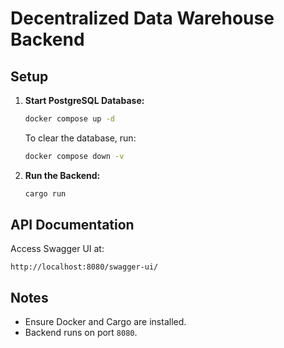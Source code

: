 # Decentralized Data Warehouse Backend

## Setup

1. **Start PostgreSQL Database:**

   ```sh
   docker compose up -d
   ```

   To clear the database, run:

   ```sh
   docker compose down -v
   ```

2. **Run the Backend:**

   ```sh
   cargo run
   ```

## API Documentation

Access Swagger UI at:

```
http://localhost:8080/swagger-ui/
```

## Notes

- Ensure Docker and Cargo are installed.
- Backend runs on port `8080`.
